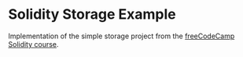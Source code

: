 # Solidity Storage Example
Implementation of the simple storage project from the [freeCodeCamp Solidity course](https://github.com/smartcontractkit/full-blockchain-solidity-course-js#lesson-2-welcome-to-remix-simple-storage).
